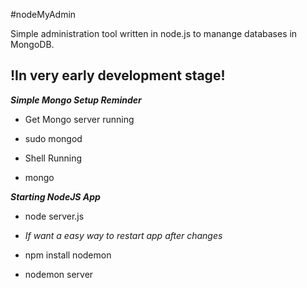#nodeMyAdmin

Simple administration tool written in node.js to manange databases in MongoDB.

## !In very early development stage! ##

__*Simple Mongo Setup Reminder*__

* Get Mongo server running
 * sudo mongod

* Shell Running
 * mongo

__*Starting NodeJS App*__

* node server.js

* *If want a easy way to restart app after changes*

* npm install nodemon

* nodemon server
